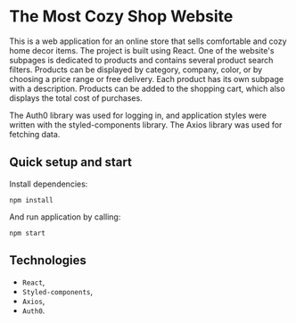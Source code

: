 # The Most Cozy Shop Website

This is a web application for an online store that sells comfortable and cozy home decor items. The project is built using React. One of the website's subpages is dedicated to products and contains several product search filters. Products can be displayed by category, company, color, or by choosing a price range or free delivery. Each product has its own subpage with a description. Products can be added to the shopping cart, which also displays the total cost of purchases.

The Auth0 library was used for logging in, and application styles were written with the styled-components library. The Axios library was used for fetching data.

## Quick setup and start

Install dependencies:

```shell
npm install
```

And run application by calling:

```shell
npm start
```

## Technologies

* `React`,
* `Styled-components`,
* `Axios`,
* `Auth0`.

